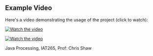 ## Example Video

Here's a video demonstrating the usage of the project (click to watch):

[![Watch the video](https://i.imgur.com/fGNjo8Z.png)](https://i.imgur.com/fGNjo8Z.mp4)

[![Watch the video](https://i.imgur.com/grxZYxX.png)](https://i.imgur.com/grxZYxX.mp4)

Java Processing, IAT265, Prof: Chris Shaw
